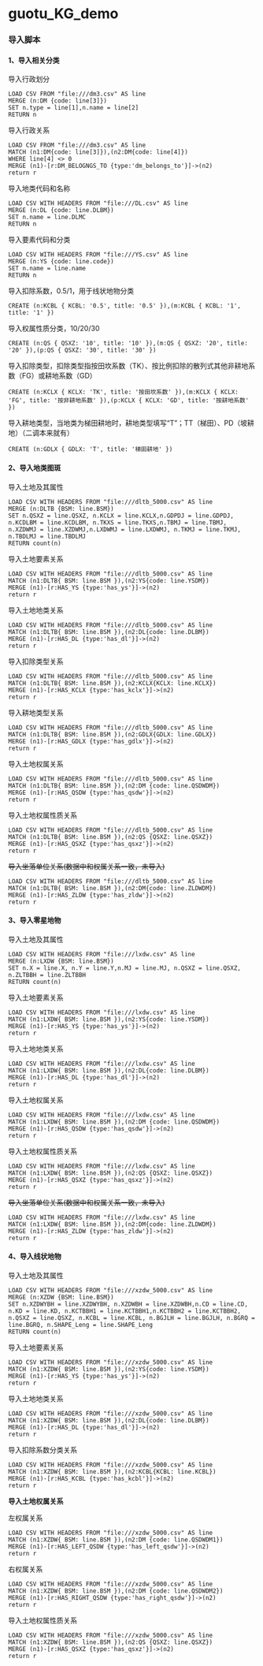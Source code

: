 # guotu_KG_demo
### 导入脚本

#### 1、导入相关分类

导入行政划分

```cypher
LOAD CSV FROM "file:///dm3.csv" AS line
MERGE (n:DM {code: line[3]})
SET n.type = line[1],n.name = line[2]
RETURN n
```

导入行政关系

```cypher
LOAD CSV FROM "file:///dm3.csv" AS line
MATCH (n1:DM{code: line[3]}),(n2:DM{code: line[4]})
WHERE line[4] <> 0
MERGE (n1)-[r:DM_BELOGNGS_TO {type:'dm_belongs_to'}]->(n2)
return r
```

导入地类代码和名称  

```cypher
LOAD CSV WITH HEADERS FROM "file:///DL.csv" AS line
MERGE (n:DL {code: line.DLBM})
SET n.name = line.DLMC
RETURN n
```

导入要素代码和分类

```cypher
LOAD CSV WITH HEADERS FROM "file:///YS.csv" AS line
MERGE (n:YS {code: line.code})
SET n.name = line.name
RETURN n
```

导入扣除系数，0.5/1，用于线状地物分类

```cypher
CREATE (n:KCBL { KCBL: '0.5', title: '0.5' }),(m:KCBL { KCBL: '1', title: '1' })
```

导入权属性质分类，10/20/30

```cypher
CREATE (n:QS { QSXZ: '10', title: '10' }),(m:QS { QSXZ: '20', title: '20' }),(p:QS { QSXZ: '30', title: '30' })
```

导入扣除类型，扣除类型指按田坎系数（TK）、按比例扣除的散列式其他非耕地系数（FG）或耕地系数（GD）

```cypher
CREATE (n:KCLX { KCLX: 'TK', title: '按田坎系数' }),(m:KCLX { KCLX: 'FG', title: '按非耕地系数' }),(p:KCLX { KCLX: 'GD', title: '按耕地系数' })
```

导入耕地类型，当地类为梯田耕地时，耕地类型填写“T”；TT（梯田）、PD（坡耕地）（二调本来就有） 

```cypher
CREATE (n:GDLX { GDLX: 'T', title: '梯田耕地' })
```

#### 2、导入地类图斑

导入土地及其属性

```cypher
LOAD CSV WITH HEADERS FROM "file:///dltb_5000.csv" AS line
MERGE (n:DLTB {BSM: line.BSM})
SET n.QSXZ = line.QSXZ, n.KCLX = line.KCLX,n.GDPDJ = line.GDPDJ, n.KCDLBM = line.KCDLBM, n.TKXS = line.TKXS,n.TBMJ = line.TBMJ, n.XZDWMJ = line.XZDWMJ,n.LXDWMJ = line.LXDWMJ, n.TKMJ = line.TKMJ, n.TBDLMJ = line.TBDLMJ
RETURN count(n)
```

导入土地要素关系

```cypher
LOAD CSV WITH HEADERS FROM "file:///dltb_5000.csv" AS line
MATCH (n1:DLTB{ BSM: line.BSM }),(n2:YS{code: line.YSDM})
MERGE (n1)-[r:HAS_YS {type:'has_ys'}]->(n2)
return r
```

导入土地地类关系

```cypher
LOAD CSV WITH HEADERS FROM "file:///dltb_5000.csv" AS line
MATCH (n1:DLTB{ BSM: line.BSM }),(n2:DL{code: line.DLBM})
MERGE (n1)-[r:HAS_DL {type:'has_dl'}]->(n2)
return r
```

导入扣除类型关系

```cypher
LOAD CSV WITH HEADERS FROM "file:///dltb_5000.csv" AS line
MATCH (n1:DLTB{ BSM: line.BSM }),(n2:KCLX{KCLX: line.KCLX})
MERGE (n1)-[r:HAS_KCLX {type:'has_kclx'}]->(n2)
return r
```

导入耕地类型关系

```cypher
LOAD CSV WITH HEADERS FROM "file:///dltb_5000.csv" AS line
MATCH (n1:DLTB{ BSM: line.BSM }),(n2:GDLX{GDLX: line.GDLX})
MERGE (n1)-[r:HAS_GDLX {type:'has_gdlx'}]->(n2)
return r
```

导入土地权属关系

```cypher
LOAD CSV WITH HEADERS FROM "file:///dltb_5000.csv" AS line
MATCH (n1:DLTB{ BSM: line.BSM }),(n2:DM {code: line.QSDWDM})
MERGE (n1)-[r:HAS_QSDW {type:'has_qsdw'}]->(n2)
return r
```

导入土地权属性质关系

```cypher
LOAD CSV WITH HEADERS FROM "file:///dltb_5000.csv" AS line
MATCH (n1:DLTB{ BSM: line.BSM }),(n2:QS {QSXZ: line.QSXZ})
MERGE (n1)-[r:HAS_QSXZ {type:'has_qsxz'}]->(n2)
return r
```

~~导入坐落单位关系(数据中和权属关系一致，未导入)~~

```cypher
LOAD CSV WITH HEADERS FROM "file:///dltb_5000.csv" AS line
MATCH (n1:DLTB{ BSM: line.BSM }),(n2:DM{code: line.ZLDWDM})
MERGE (n1)-[r:HAS_ZLDW {type:'has_zldw'}]->(n2)
return r
```

#### 3、导入零星地物

导入土地及其属性

```cypher
LOAD CSV WITH HEADERS FROM "file:///lxdw.csv" AS line
MERGE (n:LXDW {BSM: line.BSM})
SET n.X = line.X, n.Y = line.Y,n.MJ = line.MJ, n.QSXZ = line.QSXZ, n.ZLTBBH = line.ZLTBBH
RETURN count(n)
```

导入土地要素关系

```cypher
LOAD CSV WITH HEADERS FROM "file:///lxdw.csv" AS line
MATCH (n1:LXDW{ BSM: line.BSM }),(n2:YS{code: line.YSDM})
MERGE (n1)-[r:HAS_YS {type:'has_ys'}]->(n2)
return r
```

导入土地地类关系

```cypher
LOAD CSV WITH HEADERS FROM "file:///lxdw.csv" AS line
MATCH (n1:LXDW{ BSM: line.BSM }),(n2:DL{code: line.DLBM})
MERGE (n1)-[r:HAS_DL {type:'has_dl'}]->(n2)
return r
```

导入土地权属关系

```cypher
LOAD CSV WITH HEADERS FROM "file:///lxdw.csv" AS line
MATCH (n1:LXDW{ BSM: line.BSM }),(n2:DM {code: line.QSDWDM})
MERGE (n1)-[r:HAS_QSDW {type:'has_qsdw'}]->(n2)
return r
```

导入土地权属性质关系

```cypher
LOAD CSV WITH HEADERS FROM "file:///lxdw.csv" AS line
MATCH (n1:LXDW{ BSM: line.BSM }),(n2:QS {QSXZ: line.QSXZ})
MERGE (n1)-[r:HAS_QSXZ {type:'has_qsxz'}]->(n2)
return r
```

~~导入坐落单位关系(数据中和权属关系一致，未导入)~~

```cypher
LOAD CSV WITH HEADERS FROM "file:///lxdw.csv" AS line
MATCH (n1:LXDW{ BSM: line.BSM }),(n2:DM{code: line.ZLDWDM})
MERGE (n1)-[r:HAS_ZLDW {type:'has_zldw'}]->(n2)
return r
```

#### 4、导入线状地物

导入土地及其属性

```cypher
LOAD CSV WITH HEADERS FROM "file:///xzdw_5000.csv" AS line
MERGE (n:XZDW {BSM: line.BSM})
SET n.XZDWYBH = line.XZDWYBH, n.XZDWBH = line.XZDWBH,n.CD = line.CD, n.KD = line.KD, n.KCTBBH1 = line.KCTBBH1,n.KCTBBH2 = line.KCTBBH2, n.QSXZ = line.QSXZ, n.KCBL = line.KCBL, n.BGJLH = line.BGJLH, n.BGRQ = line.BGRQ, n.SHAPE_Leng = line.SHAPE_Leng
RETURN count(n)
```

导入土地要素关系

```cypher
LOAD CSV WITH HEADERS FROM "file:///xzdw_5000.csv" AS line
MATCH (n1:XZDW{ BSM: line.BSM }),(n2:YS{code: line.YSDM})
MERGE (n1)-[r:HAS_YS {type:'has_ys'}]->(n2)
return r
```

导入土地地类关系

```cypher
LOAD CSV WITH HEADERS FROM "file:///xzdw_5000.csv" AS line
MATCH (n1:XZDW{ BSM: line.BSM }),(n2:DL{code: line.DLBM})
MERGE (n1)-[r:HAS_DL {type:'has_dl'}]->(n2)
return r
```

导入扣除系数分类关系

```cypher
LOAD CSV WITH HEADERS FROM "file:///xzdw_5000.csv" AS line
MATCH (n1:XZDW{ BSM: line.BSM }),(n2:KCBL{KCBL: line.KCBL})
MERGE (n1)-[r:HAS_KCBL {type:'has_kcbl'}]->(n2)
return r
```

**导入土地权属关系**

左权属关系

```cypher
LOAD CSV WITH HEADERS FROM "file:///xzdw_5000.csv" AS line
MATCH (n1:XZDW{ BSM: line.BSM }),(n2:DM {code: line.QSDWDM1})
MERGE (n1)-[r:HAS_LEFT_QSDW {type:'has_left_qsdw'}]->(n2)
return r
```

右权属关系

```cypher
LOAD CSV WITH HEADERS FROM "file:///xzdw_5000.csv" AS line
MATCH (n1:XZDW{ BSM: line.BSM }),(n2:DM {code: line.QSDWDM2})
MERGE (n1)-[r:HAS_RIGHT_QSDW {type:'has_right_qsdw'}]->(n2)
return r
```

导入土地权属性质关系

```cypher
LOAD CSV WITH HEADERS FROM "file:///xzdw_5000.csv" AS line
MATCH (n1:XZDW{ BSM: line.BSM }),(n2:QS {QSXZ: line.QSXZ})
MERGE (n1)-[r:HAS_QSXZ {type:'has_qsxz'}]->(n2)
return r
```